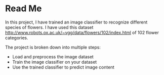 # Read Me
In this project, I have trained an image classifier to recognize different species of flowers. I have used this dataset http://www.robots.ox.ac.uk/~vgg/data/flowers/102/index.html of 102 flower categories.

The project is broken down into multiple steps:

* Load and preprocess the image dataset
* Train the image classifier on your dataset
* Use the trained classifier to predict image content
